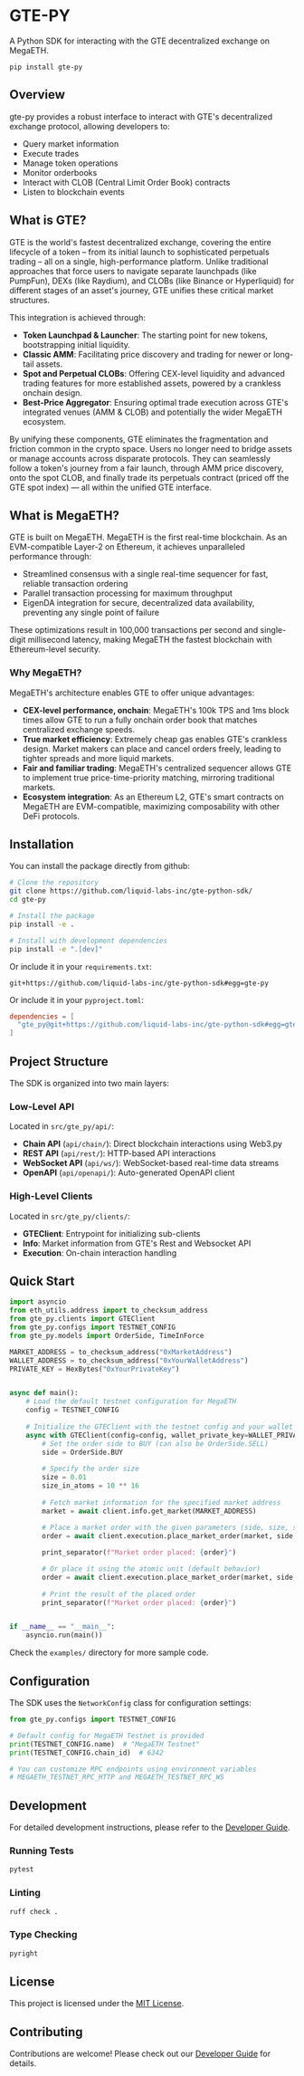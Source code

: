 # GTE-PY

A Python SDK for interacting with the GTE decentralized exchange on MegaETH.

`pip install gte-py`

## Overview

gte-py provides a robust interface to interact with GTE's decentralized exchange protocol, allowing developers to:

- Query market information
- Execute trades
- Manage token operations
- Monitor orderbooks
- Interact with CLOB (Central Limit Order Book) contracts
- Listen to blockchain events

## What is GTE?

GTE is the world's fastest decentralized exchange, covering the entire lifecycle of a token – from its initial launch to sophisticated perpetuals trading – all on a single, high-performance platform. Unlike traditional approaches that force users to navigate separate launchpads (like PumpFun), DEXs (like Raydium), and CLOBs (like Binance or Hyperliquid) for different stages of an asset's journey, GTE unifies these critical market structures.

This integration is achieved through:

- **Token Launchpad & Launcher**: The starting point for new tokens, bootstrapping initial liquidity.
- **Classic AMM**: Facilitating price discovery and trading for newer or long-tail assets.
- **Spot and Perpetual CLOBs**: Offering CEX-level liquidity and advanced trading features for more established assets, powered by a crankless onchain design.
- **Best-Price Aggregator**: Ensuring optimal trade execution across GTE's integrated venues (AMM & CLOB) and potentially the wider MegaETH ecosystem.

By unifying these components, GTE eliminates the fragmentation and friction common in the crypto space. Users no longer need to bridge assets or manage accounts across disparate protocols. They can seamlessly follow a token's journey from a fair launch, through AMM price discovery, onto the spot CLOB, and finally trade its perpetuals contract (priced off the GTE spot index) — all within the unified GTE interface.

## What is MegaETH?

GTE is built on MegaETH. MegaETH is the first real-time blockchain. As an EVM-compatible Layer-2 on Ethereum, it achieves unparalleled performance through:

- Streamlined consensus with a single real-time sequencer for fast, reliable transaction ordering
- Parallel transaction processing for maximum throughput
- EigenDA integration for secure, decentralized data availability, preventing any single point of failure

These optimizations result in 100,000 transactions per second and single-digit millisecond latency, making MegaETH the fastest blockchain with Ethereum-level security.

### Why MegaETH?

MegaETH's architecture enables GTE to offer unique advantages:

- **CEX-level performance, onchain**: MegaETH's 100k TPS and 1ms block times allow GTE to run a fully onchain order book that matches centralized exchange speeds.
- **True market efficiency**: Extremely cheap gas enables GTE's crankless design. Market makers can place and cancel orders freely, leading to tighter spreads and more liquid markets.
- **Fair and familiar trading**: MegaETH's centralized sequencer allows GTE to implement true price-time-priority matching, mirroring traditional markets.
- **Ecosystem integration**: As an Ethereum L2, GTE's smart contracts on MegaETH are EVM-compatible, maximizing composability with other DeFi protocols.

## Installation

You can install the package directly from github:

```bash
# Clone the repository
git clone https://github.com/liquid-labs-inc/gte-python-sdk/
cd gte-py

# Install the package
pip install -e .

# Install with development dependencies
pip install -e ".[dev]"
```

Or include it in your `requirements.txt`:

```plaintext
git+https://github.com/liquid-labs-inc/gte-python-sdk#egg=gte-py
```

Or include it in your `pyproject.toml`:

```toml
dependencies = [
  "gte_py@git+https://github.com/liquid-labs-inc/gte-python-sdk#egg=gte-py"
]
```

## Project Structure

The SDK is organized into two main layers:

### Low-Level API

Located in `src/gte_py/api/`:

- **Chain API** (`api/chain/`): Direct blockchain interactions using Web3.py
- **REST API** (`api/rest/`): HTTP-based API interactions
- **WebSocket API** (`api/ws/`): WebSocket-based real-time data streams
- **OpenAPI** (`api/openapi/`): Auto-generated OpenAPI client

### High-Level Clients

Located in `src/gte_py/clients/`:

- **GTEClient**:  Entrypoint for initializing sub-clients
- **Info**: Market information from GTE's Rest and Websocket API
- **Execution**: On-chain interaction handling

## Quick Start

```python
import asyncio
from eth_utils.address import to_checksum_address
from gte_py.clients import GTEClient
from gte_py.configs import TESTNET_CONFIG
from gte_py.models import OrderSide, TimeInForce

MARKET_ADDRESS = to_checksum_address("0xMarketAddress")
WALLET_ADDRESS = to_checksum_address("0xYourWalletAddress")
PRIVATE_KEY = HexBytes("0xYourPrivateKey")


async def main():
    # Load the default testnet configuration for MegaETH
    config = TESTNET_CONFIG
        
    # Initialize the GTEClient with the testnet config and your wallet's private key
    async with GTEClient(config=config, wallet_private_key=WALLET_PRIVATE_KEY) as client:
        # Set the order side to BUY (can also be OrderSide.SELL)
        side = OrderSide.BUY
        
        # Specify the order size
        size = 0.01
        size_in_atoms = 10 ** 16
        
        # Fetch market information for the specified market address
        market = await client.info.get_market(MARKET_ADDRESS)
        
        # Place a market order with the given parameters (side, size, slippage tolerance, and gas limit)
        order = await client.execution.place_market_order(market, side, size, amount_is_raw=False slippage=0.05, gas=50 * 10 ** 6)

        print_separator(f"Market order placed: {order}")

        # Or place it using the atomic unit (default behavior)
        order = await client.execution.place_market_order(market, side, size, amount_is_raw=True slippage=0.05, gas=50 * 10 ** 6)
        
        # Print the result of the placed order
        print_separator(f"Market order placed: {order}")


if __name__ == "__main__":
    asyncio.run(main())
```

Check the `examples/` directory for more sample code.

## Configuration

The SDK uses the `NetworkConfig` class for configuration settings:

```python
from gte_py.configs import TESTNET_CONFIG

# Default config for MegaETH Testnet is provided
print(TESTNET_CONFIG.name)  # "MegaETH Testnet"
print(TESTNET_CONFIG.chain_id)  # 6342

# You can customize RPC endpoints using environment variables
# MEGAETH_TESTNET_RPC_HTTP and MEGAETH_TESTNET_RPC_WS
```

## Development

For detailed development instructions, please refer to the [Developer Guide](docs/Develop.md).

### Running Tests

```bash
pytest
```

### Linting

```bash
ruff check .
```

### Type Checking

```bash
pyright
```

## License

This project is licensed under the [MIT License](LICENSE.md).

## Contributing

Contributions are welcome! Please check out our [Developer Guide](docs/Develop.md) for details.
